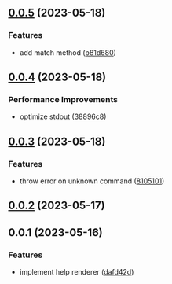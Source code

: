 ## [0.0.5](https://github.com/prostojs/cli-help/compare/v0.0.4...v0.0.5) (2023-05-18)


### Features

* add match method ([b81d680](https://github.com/prostojs/cli-help/commit/b81d6804bac2509e40481588f5a5c6724a2b3107))



## [0.0.4](https://github.com/prostojs/cli-help/compare/v0.0.3...v0.0.4) (2023-05-18)


### Performance Improvements

* optimize stdout ([38896c8](https://github.com/prostojs/cli-help/commit/38896c8afc30179affcadc2cc1868c4172b66c64))



## [0.0.3](https://github.com/prostojs/cli-help/compare/v0.0.2...v0.0.3) (2023-05-18)


### Features

* throw error on unknown command ([8105101](https://github.com/prostojs/cli-help/commit/8105101ee2bbf828e993652b9a1d74ec1bd22956))



## [0.0.2](https://github.com/prostojs/cli-help/compare/v0.0.1...v0.0.2) (2023-05-17)



## 0.0.1 (2023-05-16)

### Features

-   implement help renderer ([dafd42d](https://github.com/prostojs/cli-help/commit/dafd42d63a33050671b4b43ba338fa45fcc0a3c4))
